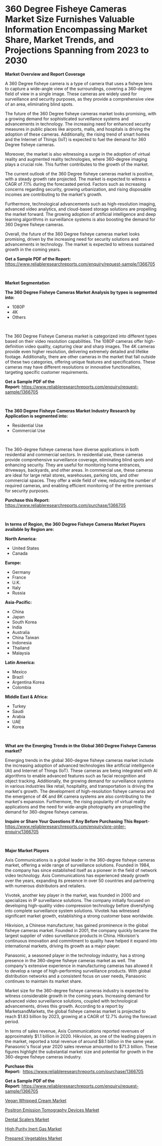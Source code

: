<p><h1>360 Degree Fisheye Cameras Market Size Furnishes Valuable Information Encompassing Market Share, Market Trends, and Projections Spanning from 2023 to 2030</h1></p><p><strong>Market Overview and Report Coverage</strong></p>
<p><p>A 360 Degree fisheye camera is a type of camera that uses a fisheye lens to capture a wide-angle view of the surroundings, covering a 360-degree field of view in a single image. These cameras are widely used for surveillance and security purposes, as they provide a comprehensive view of an area, eliminating blind spots. </p><p>The future of the 360 Degree fisheye cameras market looks promising, with a growing demand for sophisticated surveillance systems and advancements in technology. The increasing need for enhanced security measures in public places like airports, malls, and hospitals is driving the adoption of these cameras. Additionally, the rising trend of smart homes and the Internet of Things (IoT) is expected to fuel the demand for 360 Degree fisheye cameras.</p><p>Moreover, the market is also witnessing a surge in the adoption of virtual reality and augmented reality technologies, where 360-degree imaging plays a crucial role. This further contributes to the growth of the market.</p><p>The current outlook of the 360 Degree fisheye cameras market is positive, with a steady growth rate projected. The market is expected to witness a CAGR of 7.1% during the forecasted period. Factors such as increasing concerns regarding security, growing urbanization, and rising disposable incomes are contributing to the market's growth.</p><p>Furthermore, technological advancements such as high-resolution imaging, advanced video analytics, and cloud-based storage solutions are propelling the market forward. The growing adoption of artificial intelligence and deep learning algorithms in surveillance systems is also boosting the demand for 360 Degree fisheye cameras.</p><p>Overall, the future of the 360 Degree fisheye cameras market looks promising, driven by the increasing need for security solutions and advancements in technology. The market is expected to witness sustained growth in the coming years.</p></p>
<p><strong>Get a Sample PDF of the Report:</strong> <a href="https://www.reliableresearchreports.com/enquiry/request-sample/1366705">https://www.reliableresearchreports.com/enquiry/request-sample/1366705</a></p>
<p>&nbsp;</p>
<p><strong>Market Segmentation</strong></p>
<p><strong>The 360 Degree Fisheye Cameras Market Analysis by types is segmented into:</strong></p>
<p><ul><li>1080P</li><li>4K</li><li>Others</li></ul></p>
<p>&nbsp;</p>
<p><p>The 360 Degree Fisheye Cameras market is categorized into different types based on their video resolution capabilities. The 1080P cameras offer high-definition video quality, capturing clear and sharp images. The 4K cameras provide even higher resolution, delivering extremely detailed and lifelike footage. Additionally, there are other cameras in the market that fall outside of these two categories, offering unique features and specifications. These cameras may have different resolutions or innovative functionalities, targeting specific customer requirements.</p></p>
<p><strong>Get a Sample PDF of the Report:</strong>&nbsp;<a href="https://www.reliableresearchreports.com/enquiry/request-sample/1366705">https://www.reliableresearchreports.com/enquiry/request-sample/1366705</a></p>
<p>&nbsp;</p>
<p><strong>The 360 Degree Fisheye Cameras Market Industry Research by Application is segmented into:</strong></p>
<p><ul><li>Residential Use</li><li>Commercial Use</li></ul></p>
<p>&nbsp;</p>
<p><p>The 360-degree fisheye cameras have diverse applications in both residential and commercial sectors. In residential use, these cameras provide comprehensive surveillance coverage, eliminating blind spots and enhancing security. They are useful for monitoring home entrances, driveways, backyards, and other areas. In commercial use, these cameras are ideal for large retail stores, warehouses, parking lots, and other commercial spaces. They offer a wide field of view, reducing the number of required cameras, and enabling efficient monitoring of the entire premises for security purposes.</p></p>
<p><strong>Purchase this Report:</strong>&nbsp; <a href="https://www.reliableresearchreports.com/purchase/1366705">https://www.reliableresearchreports.com/purchase/1366705</a></p>
<p>&nbsp;</p>
<p><strong>In terms of Region, the 360 Degree Fisheye Cameras Market Players available by Region are:</strong></p>
<p>
    <p> <strong> North America: </strong>
        <ul>
            <li>United States</li>
            <li>Canada</li>
        </ul>
        </p> 
    <p> <strong> Europe: </strong>
        <ul>
            <li>Germany</li>
            <li>France</li>
            <li>U.K.</li>
            <li>Italy</li>
            <li>Russia</li>
        </ul>
        </p> 
    <p> <strong> Asia-Pacific: </strong>
        <ul>
            <li>China</li>
            <li>Japan</li>
            <li>South Korea</li>
            <li>India</li>
            <li>Australia</li>
            <li>China Taiwan</li>
            <li>Indonesia</li>
            <li>Thailand</li>
            <li>Malaysia</li>
        </ul>
        </p> 
    <p> <strong> Latin America: </strong>
        <ul>
            <li>Mexico</li>
            <li>Brazil</li>
            <li>Argentina Korea</li>
            <li>Colombia</li>
        </ul>
        </p> 
    <p> <strong> Middle East & Africa: </strong>
        <ul>
            <li>Turkey</li>
            <li>Saudi</li>
            <li>Arabia</li>
            <li>UAE</li>
            <li>Korea</li>
        </ul>
    </p>
    </p>
<p>&nbsp;</p>
<p><strong>What are the Emerging Trends in the Global 360 Degree Fisheye Cameras market?</strong></p>
<p><p>Emerging trends in the global 360-degree fisheye cameras market include the increasing adoption of advanced technologies like artificial intelligence (AI) and Internet of Things (IoT). These cameras are being integrated with AI algorithms to enable advanced features such as facial recognition and object tracking. Additionally, the growing demand for surveillance systems in various industries like retail, hospitality, and transportation is driving the market's growth. The development of high-resolution fisheye cameras and the emergence of 4K and 8K camera systems are also contributing to the market's expansion. Furthermore, the rising popularity of virtual reality applications and the need for wide-angle photography are propelling the demand for 360-degree fisheye cameras.</p></p>
<p><strong>Inquire or Share Your Questions If Any Before Purchasing This Report</strong>- <a href="https://www.reliableresearchreports.com/enquiry/pre-order-enquiry/1366705">https://www.reliableresearchreports.com/enquiry/pre-order-enquiry/1366705</a></p>
<p>&nbsp;</p>
<p><strong>Major Market Players</strong></p>
<p><p>Axis Communications is a global leader in the 360-degree fisheye cameras market, offering a wide range of surveillance solutions. Founded in 1984, the company has since established itself as a pioneer in the field of network video technology. Axis Communications has experienced steady growth over the years, expanding its presence in over 50 countries and partnering with numerous distributors and retailers.</p><p>Vivotek, another key player in the market, was founded in 2000 and specializes in IP surveillance solutions. The company initially focused on developing high-quality video compression technology before diversifying into complete surveillance system solutions. Vivotek has witnessed significant market growth, establishing a strong customer base worldwide.</p><p>Hikvision, a Chinese manufacturer, has gained prominence in the global fisheye cameras market. Founded in 2001, the company quickly became the largest supplier of video surveillance products in China. Hikvision's continuous innovation and commitment to quality have helped it expand into international markets, driving its growth as a major player.</p><p>Panasonic, a seasoned player in the technology industry, has a strong presence in the 360-degree fisheye cameras market as well. The company's extensive experience in manufacturing cameras has allowed it to develop a range of high-performing surveillance products. With global distribution networks and a consistent focus on user needs, Panasonic continues to maintain its market share.</p><p>Market size for the 360-degree fisheye cameras industry is expected to witness considerable growth in the coming years. Increasing demand for advanced video surveillance solutions, coupled with technological advancements, drives this growth. According to a report by MarketsandMarkets, the global fisheye cameras market is projected to reach $1.83 billion by 2023, growing at a CAGR of 12.7% during the forecast period.</p><p>In terms of sales revenue, Axis Communications reported revenues of approximately $1.1 billion in 2020. Hikvision, as one of the leading players in the market, reported a total revenue of around $8.1 billion in the same year. Panasonic's fiscal year 2020 sales revenue amounted to $71.3 billion. These figures highlight the substantial market size and potential for growth in the 360-degree fisheye cameras industry.</p></p>
<p><strong>Purchase this Report:</strong>&nbsp;&nbsp;<a href="https://www.reliableresearchreports.com/purchase/1366705">https://www.reliableresearchreports.com/purchase/1366705</a></p>
<p></p>
<p><strong>Get a Sample PDF of the Report:</strong>&nbsp;<a href="https://www.reliableresearchreports.com/enquiry/request-sample/1366705">https://www.reliableresearchreports.com/enquiry/request-sample/1366705</a></p>
<p><p><a href="https://www.linkedin.com/pulse/vegan-whipped-cream-market-size-share-global-analysis-report-wkpbf/">Vegan Whipped Cream Market</a></p><p><a href="https://medium.com/@irwingibson727/positron-emission-tomography-devices-market-size-cagr-trends-2024-2030-697fdd4039b0">Positron Emission Tomography Devices Market</a></p><p><a href="https://medium.com/@dennismurphy47/dental-scalers-market-size-cagr-trends-2024-2030-ffef07f7473e">Dental Scalers Market</a></p><p><a href="https://github.com/JameTravis/Market-Research-Report-List-1/blob/main/high-purity-inert-gas-market.md">High Purity Inert Gas Market</a></p><p><a href="https://www.linkedin.com/pulse/prepared-vegetables-market-size-growth-forecast-from-2023-pklqf/">Prepared Vegetables Market</a></p></p>